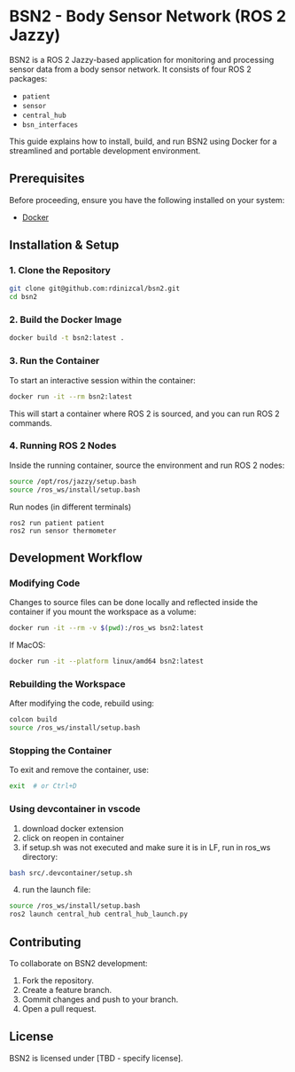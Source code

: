 # BSN2 - Body Sensor Network (ROS 2 Jazzy)

BSN2 is a ROS 2 Jazzy-based application for monitoring and processing sensor data from a body sensor network. It consists of four ROS 2 packages:

- `patient`
- `sensor`
- `central_hub`
- `bsn_interfaces`

This guide explains how to install, build, and run BSN2 using Docker for a streamlined and portable development environment.

## Prerequisites

Before proceeding, ensure you have the following installed on your system:

- [Docker](https://docs.docker.com/get-docker/)

## Installation & Setup

### 1. Clone the Repository

```sh
git clone git@github.com:rdinizcal/bsn2.git
cd bsn2
```

### 2. Build the Docker Image

```sh
docker build -t bsn2:latest .
```

### 3. Run the Container

To start an interactive session within the container:

```sh
docker run -it --rm bsn2:latest
```

This will start a container where ROS 2 is sourced, and you can run ROS 2 commands.

### 4. Running ROS 2 Nodes

Inside the running container, source the environment and run ROS 2 nodes:

```sh
source /opt/ros/jazzy/setup.bash
source /ros_ws/install/setup.bash
```

Run nodes (in different terminals)

```
ros2 run patient patient
ros2 run sensor thermometer
```

## Development Workflow

### Modifying Code

Changes to source files can be done locally and reflected inside the container if you mount the workspace as a volume:

```sh
docker run -it --rm -v $(pwd):/ros_ws bsn2:latest
```

If MacOS:

```sh
docker run -it --platform linux/amd64 bsn2:latest
```

### Rebuilding the Workspace

After modifying the code, rebuild using:

```sh
colcon build
source /ros_ws/install/setup.bash
```

### Stopping the Container

To exit and remove the container, use:

```sh
exit  # or Ctrl+D
```

### Using devcontainer in vscode

1. download docker extension
2. click on reopen in container
3. if setup.sh was not executed and make sure it is in LF, run in ros_ws directory:

```sh
bash src/.devcontainer/setup.sh
```

4. run the launch file:

```sh
source /ros_ws/install/setup.bash
ros2 launch central_hub central_hub_launch.py
```

## Contributing

To collaborate on BSN2 development:

1. Fork the repository.
2. Create a feature branch.
3. Commit changes and push to your branch.
4. Open a pull request.

## License

BSN2 is licensed under [TBD - specify license].
